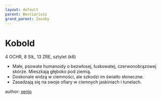 ```yaml
---
layout: default
parent: Bestiariusz
grand_parent: Zasoby
---
```


# Kobold

4 OCHR, 8 SIŁ, 13 ZRE, sztylet (k6)

- Małe, psowate humanoidy o bezwłosej, łuskowatej, czerwonobrązowej skórze. Mieszkają głęboko pod ziemią.
- Doskonale widzą w ciemności, ale szkodzi im światło słoneczne.
- Zasadzają się na swoje ofiary w ciemnych jaskiniach i tunelach.

author: [xenio](https://xenioinabottle.blogspot.com)
